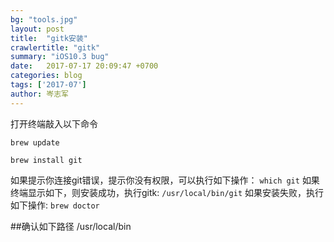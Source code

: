 ```yaml
---
bg: "tools.jpg"
layout: post
title:  "gitk安装"
crawlertitle: "gitk"
summary: "iOS10.3 bug"
date:   2017-07-17 20:09:47 +0700
categories: blog
tags: ['2017-07']
author: 岑志军
---
```

打开终端敲入以下命令

```
brew update

brew install git
```
如果提示你连接git错误，提示你没有权限，可以执行如下操作：
`which git`
如果终端显示如下，则安装成功，执行gitk:
`/usr/local/bin/git`
如果安装失败，执行如下操作:
`brew doctor`

##确认如下路径 /usr/local/bin




